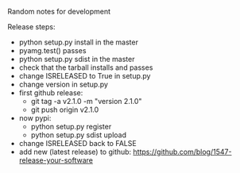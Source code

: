Random notes for development

Release steps:
* python setup.py install in the master
* pyamg.test() passes
* python setup.py sdist in the master
* check that the tarball installs and passes
* change ISRELEASED to True in setup.py
* change version in setup.py
* first github release:
    * git tag -a v2.1.0 -m "version 2.1.0"
    * git push origin v2.1.0
* now pypi:
    * python setup.py register
    * python setup.py sdist upload
* change ISRELEASED back to FALSE
* add new (latest release) to github: https://github.com/blog/1547-release-your-software
